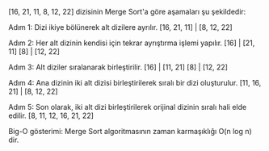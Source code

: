 [16, 21, 11, 8, 12, 22] dizisinin Merge Sort'a göre aşamaları şu şekildedir:

Adım 1: Dizi ikiye bölünerek alt dizilere ayrılır.
[16, 21, 11] | [8, 12, 22]

Adım 2: Her alt dizinin kendisi için tekrar ayrıştırma işlemi yapılır.
[16] | [21, 11]
[8] | [12, 22]

Adım 3: Alt diziler sıralanarak birleştirilir.
[16] | [11, 21]
[8] | [12, 22]

Adım 4: Ana dizinin iki alt dizisi birleştirilerek sıralı bir dizi oluşturulur.
[11, 16, 21] | [8, 12, 22]

Adım 5: Son olarak, iki alt dizi birleştirilerek orijinal dizinin sıralı hali elde edilir.
[8, 11, 12, 16, 21, 22]

Big-O gösterimi: Merge Sort algoritmasının zaman karmaşıklığı O(n log n) dir.
